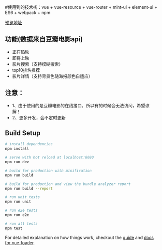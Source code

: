 #使用到的技术栈：vue + vue-resource + vue-router + mint-ui + element-ui + ES6 + webpack + npm

[预览地址](https://lxy0611.github.io/orangeFilm_demo/)
          
## 功能(数据来自豆瓣电影api)
- 正在热映
- 即将上映
- 影片搜索（支持模糊搜索）
- top10排名推荐
- 影片详情（支持背景色随海报颜色自适应）           

## 注意：
- 1、由于使用的是豆瓣电影的在线接口，所以有的时候会无法访问，希望谅解！
- 2、更多开发，会不定时更新

## Build Setup

``` bash
# install dependencies
npm install

# serve with hot reload at localhost:8080
npm run dev

# build for production with minification
npm run build

# build for production and view the bundle analyzer report
npm run build --report

# run unit tests
npm run unit

# run e2e tests
npm run e2e

# run all tests
npm test
```

For detailed explanation on how things work, checkout the [guide](http://vuejs-templates.github.io/webpack/) and [docs for vue-loader](http://vuejs.github.io/vue-loader).
